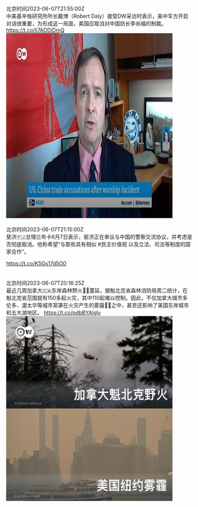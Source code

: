 北京时间2023-06-07T21:55:00Z<br>中美基辛格研究所所长戴博（Robert Daly）接受DW采访时表示，美中军方开启对话很重要，为形成这一局面，美国应取消对中国防长李尚福的制裁。 https://t.co/Ii7ADDiDmQ<br><img src='/temp/video/2023/t-Month-6/s-Day-07/dw_chinese/1666443643534581767_0.jpg' width='450' height='500'><br><br>北京时间2023-06-07T21:15:00Z<br>斐济🇫🇯总理兰布卡6月7日表示，斐济正在审议与中国的警察交流协议，并考虑是否彻底取消。他称希望“与那些具有相似 #民主价值观 以及立法、司法等制度的国家合作”。

https://t.co/K5Gs17d5O0<br><br><br>北京时间2023-06-07T20:16:25Z<br>最近几周加拿大🇨🇦东岸森林野火🌲🔥蔓延，据魁北克省森林消防局周二统计，在魁北克省范围就有150多起火灾，其中110起难以控制。因此，不仅加拿大城市多伦多、渥太华等城市笼罩在火灾产生的雾霾😶‍🌫️之中，甚至还影响了美国东岸城市和五大湖地区。 https://t.co/pdbBYAlglv<br><img src='/temp/image/2023/t-Month-6/1666418833781817345_0.jpg' width='450' height='500'><br><br>